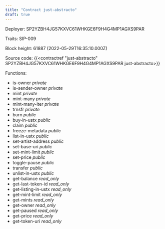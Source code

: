 ```yaml
---
title: "Contract just-abstracto"
draft: true
---
```

Deployer: SP2YZBH4JG57KXVC61WHKGE6F9H4G4MP1AGXS9PAR

Traits:
SIP-009 



Block height: 61887 (2022-05-29T16:35:10.000Z)

Source code: {{<contractref "just-abstracto" SP2YZBH4JG57KXVC61WHKGE6F9H4G4MP1AGXS9PAR just-abstracto>}}

Functions:

* is-owner _private_
* is-sender-owner _private_
* mint _private_
* mint-many _private_
* mint-many-iter _private_
* trnsfr _private_
* burn _public_
* buy-in-ustx _public_
* claim _public_
* freeze-metadata _public_
* list-in-ustx _public_
* set-artist-address _public_
* set-base-uri _public_
* set-mint-limit _public_
* set-price _public_
* toggle-pause _public_
* transfer _public_
* unlist-in-ustx _public_
* get-balance _read_only_
* get-last-token-id _read_only_
* get-listing-in-ustx _read_only_
* get-mint-limit _read_only_
* get-mints _read_only_
* get-owner _read_only_
* get-paused _read_only_
* get-price _read_only_
* get-token-uri _read_only_
